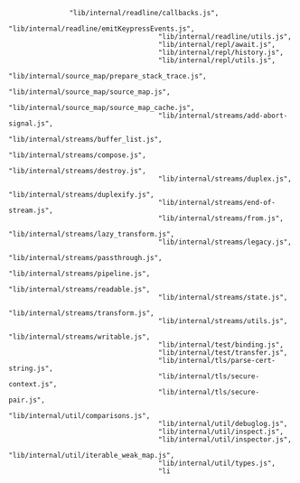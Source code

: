                    "lib/internal/readline/callbacks.js",
                                         "lib/internal/readline/emitKeypressEvents.js",
                                         "lib/internal/readline/utils.js",
                                         "lib/internal/repl/await.js",
                                         "lib/internal/repl/history.js",
                                         "lib/internal/repl/utils.js",
                                         "lib/internal/source_map/prepare_stack_trace.js",
                                         "lib/internal/source_map/source_map.js",
                                         "lib/internal/source_map/source_map_cache.js",
                                         "lib/internal/streams/add-abort-signal.js",
                                         "lib/internal/streams/buffer_list.js",
                                         "lib/internal/streams/compose.js",
                                         "lib/internal/streams/destroy.js",
                                         "lib/internal/streams/duplex.js",
                                         "lib/internal/streams/duplexify.js",
                                         "lib/internal/streams/end-of-stream.js",
                                         "lib/internal/streams/from.js",
                                         "lib/internal/streams/lazy_transform.js",
                                         "lib/internal/streams/legacy.js",
                                         "lib/internal/streams/passthrough.js",
                                         "lib/internal/streams/pipeline.js",
                                         "lib/internal/streams/readable.js",
                                         "lib/internal/streams/state.js",
                                         "lib/internal/streams/transform.js",
                                         "lib/internal/streams/utils.js",
                                         "lib/internal/streams/writable.js",
                                         "lib/internal/test/binding.js",
                                         "lib/internal/test/transfer.js",
                                         "lib/internal/tls/parse-cert-string.js",
                                         "lib/internal/tls/secure-context.js",
                                         "lib/internal/tls/secure-pair.js",
                                         "lib/internal/util/comparisons.js",
                                         "lib/internal/util/debuglog.js",
                                         "lib/internal/util/inspect.js",
                                         "lib/internal/util/inspector.js",
                                         "lib/internal/util/iterable_weak_map.js",
                                         "lib/internal/util/types.js",
                                         "li
